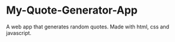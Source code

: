 # My-Quote-Generator-App
A web app that generates random quotes.
Made with html, css and javascript.
